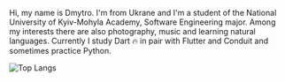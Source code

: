 Hi, my name is Dmytro. I'm from Ukrane and I'm a student of the National University of Kyiv-Mohyla Academy, Software Engineering major. Among my interests there are also photography, music and learning natural languages.
Currently I study Dart 🔥 in pair with Flutter and Conduit and sometimes practice Python.

![Top Langs](https://github-readme-stats.vercel.app/api/top-langs/?username=mitryp&layout=compact&theme=dark&custom_title=My%20Most%20Used%20Languages)
